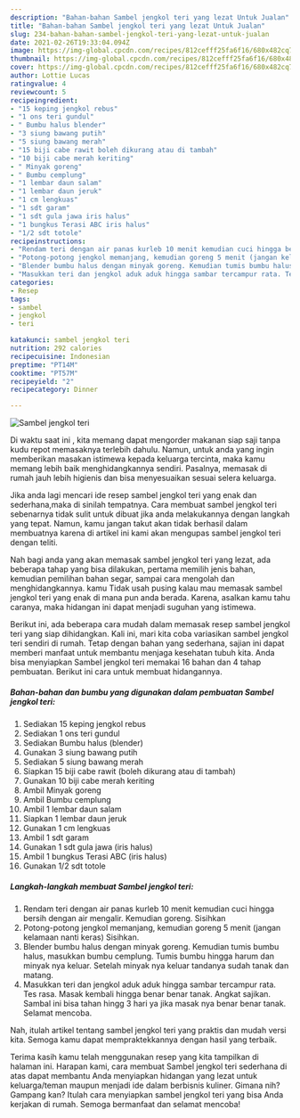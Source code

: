 ```yaml
---
description: "Bahan-bahan Sambel jengkol teri yang lezat Untuk Jualan"
title: "Bahan-bahan Sambel jengkol teri yang lezat Untuk Jualan"
slug: 234-bahan-bahan-sambel-jengkol-teri-yang-lezat-untuk-jualan
date: 2021-02-26T19:33:04.094Z
image: https://img-global.cpcdn.com/recipes/812cefff25fa6f16/680x482cq70/sambel-jengkol-teri-foto-resep-utama.jpg
thumbnail: https://img-global.cpcdn.com/recipes/812cefff25fa6f16/680x482cq70/sambel-jengkol-teri-foto-resep-utama.jpg
cover: https://img-global.cpcdn.com/recipes/812cefff25fa6f16/680x482cq70/sambel-jengkol-teri-foto-resep-utama.jpg
author: Lottie Lucas
ratingvalue: 4
reviewcount: 5
recipeingredient:
- "15 keping jengkol rebus"
- "1 ons teri gundul"
- " Bumbu halus blender"
- "3 siung bawang putih"
- "5 siung bawang merah"
- "15 biji cabe rawit boleh dikurang atau di tambah"
- "10 biji cabe merah keriting"
- " Minyak goreng"
- " Bumbu cemplung"
- "1 lembar daun salam"
- "1 lembar daun jeruk"
- "1 cm lengkuas"
- "1 sdt garam"
- "1 sdt gula jawa iris halus"
- "1 bungkus Terasi ABC iris halus"
- "1/2 sdt totole"
recipeinstructions:
- "Rendam teri dengan air panas kurleb 10 menit kemudian cuci hingga bersih dengan air mengalir. Kemudian goreng. Sisihkan"
- "Potong-potong jengkol memanjang, kemudian goreng 5 menit (jangan kelamaan nanti keras) Sisihkan."
- "Blender bumbu halus dengan minyak goreng. Kemudian tumis bumbu halus, masukkan bumbu cemplung. Tumis bumbu hingga harum dan minyak nya keluar. Setelah minyak nya keluar tandanya sudah tanak dan matang."
- "Masukkan teri dan jengkol aduk aduk hingga sambar tercampur rata. Tes rasa. Masak kembali hingga benar benar tanak. Angkat sajikan. Sambal ini bisa tahan hingg 3 hari ya jika masak nya benar benar tanak. Selamat mencoba."
categories:
- Resep
tags:
- sambel
- jengkol
- teri

katakunci: sambel jengkol teri 
nutrition: 292 calories
recipecuisine: Indonesian
preptime: "PT14M"
cooktime: "PT57M"
recipeyield: "2"
recipecategory: Dinner

---
```



![Sambel jengkol teri](https://img-global.cpcdn.com/recipes/812cefff25fa6f16/680x482cq70/sambel-jengkol-teri-foto-resep-utama.jpg)

Di waktu  saat ini , kita memang dapat mengorder makanan siap saji tanpa kudu repot memasaknya terlebih dahulu. Namun, untuk anda yang ingin memberikan masakan istimewa kepada keluarga tercinta, maka kamu memang lebih baik menghidangkannya sendiri. Pasalnya, memasak di rumah jauh lebih higienis dan bisa menyesuaikan sesuai selera keluarga.

Jika anda lagi mencari ide resep sambel jengkol teri yang enak dan sederhana,maka di sinilah tempatnya. Cara membuat sambel jengkol teri  sebenarnya tidak sulit untuk dibuat jika anda melakukannya dengan langkah yang tepat. Namun, kamu jangan takut akan tidak berhasil dalam membuatnya 
karena di artikel ini kami akan mengupas sambel jengkol teri dengan teliti.  



Nah bagi anda yang akan memasak sambel jengkol teri yang lezat, ada beberapa tahap yang bisa dilakukan, pertama memilih jenis bahan, kemudian pemilihan bahan segar, sampai cara mengolah dan menghidangkannya. kamu Tidak usah pusing kalau mau memasak sambel jengkol teri yang enak di mana pun anda berada. Karena, asalkan kamu  tahu caranya, maka hidangan ini dapat menjadi suguhan yang istimewa.

Berikut ini, ada beberapa cara mudah dalam memasak resep sambel jengkol teri yang siap dihidangkan. Kali ini, mari kita coba variasikan sambel jengkol teri sendiri di rumah. Tetap dengan bahan yang sederhana, sajian ini dapat memberi manfaat untuk membantu menjaga kesehatan tubuh kita. Anda bisa menyiapkan Sambel jengkol teri memakai 16 bahan dan 4 tahap pembuatan. Berikut ini cara untuk membuat hidangannya.

<!--inarticleads1-->

##### Bahan-bahan dan bumbu yang digunakan dalam pembuatan Sambel jengkol teri:

1. Sediakan 15 keping jengkol rebus
1. Sediakan 1 ons teri gundul
1. Sediakan  Bumbu halus (blender)
1. Gunakan 3 siung bawang putih
1. Sediakan 5 siung bawang merah
1. Siapkan 15 biji cabe rawit (boleh dikurang atau di tambah)
1. Gunakan 10 biji cabe merah keriting
1. Ambil  Minyak goreng
1. Ambil  Bumbu cemplung
1. Ambil 1 lembar daun salam
1. Siapkan 1 lembar daun jeruk
1. Gunakan 1 cm lengkuas
1. Ambil 1 sdt garam
1. Gunakan 1 sdt gula jawa (iris halus)
1. Ambil 1 bungkus Terasi ABC (iris halus)
1. Gunakan 1/2 sdt totole




<!--inarticleads2-->

##### Langkah-langkah membuat Sambel jengkol teri:

1. Rendam teri dengan air panas kurleb 10 menit kemudian cuci hingga bersih dengan air mengalir. Kemudian goreng. Sisihkan
1. Potong-potong jengkol memanjang, kemudian goreng 5 menit (jangan kelamaan nanti keras) Sisihkan.
1. Blender bumbu halus dengan minyak goreng. Kemudian tumis bumbu halus, masukkan bumbu cemplung. Tumis bumbu hingga harum dan minyak nya keluar. Setelah minyak nya keluar tandanya sudah tanak dan matang.
1. Masukkan teri dan jengkol aduk aduk hingga sambar tercampur rata. Tes rasa. Masak kembali hingga benar benar tanak. Angkat sajikan. Sambal ini bisa tahan hingg 3 hari ya jika masak nya benar benar tanak. Selamat mencoba.




Nah, itulah artikel tentang  sambel jengkol teri  yang praktis dan mudah versi kita. Semoga kamu dapat mempraktekkannya dengan hasil yang terbaik. 

Terima kasih kamu telah menggunakan resep yang kita tampilkan di halaman ini. Harapan kami, cara membuat  Sambel jengkol teri sederhana di atas dapat membantu Anda menyiapkan hidangan yang lezat untuk keluarga/teman maupun menjadi ide dalam berbisnis kuliner. Gimana nih? Gampang kan? Itulah cara menyiapkan sambel jengkol teri yang bisa Anda kerjakan di rumah. Semoga bermanfaat dan selamat mencoba!


